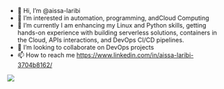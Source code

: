 - 👋 Hi, I’m @aissa-laribi
- 👀 I’m interested in automation, programming, andCloud Computing
- 🌱 I’m currently I am enhancing my Linux and Python skills, getting hands-on experience with building serverless solutions, containers in the Cloud, APIs interactions, and DevOps CI/CD pipelines.
- 💞️ I’m looking to collaborate on DevOps projects
- 📫 How to reach me https://www.linkedin.com/in/aissa-laribi-3704b8162/

<!---
aissa-laribi/aissa-laribi is a ✨ special ✨ repository because its `README.md` (this file) appears on your GitHub profile.
You can click the Preview link to take a look at your changes.
--->
![](https://komarev.com/ghpvc/?username=aissa-laribi)
